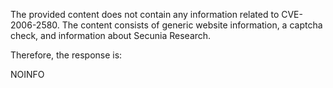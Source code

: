 The provided content does not contain any information related to CVE-2006-2580. The content consists of generic website information, a captcha check, and information about Secunia Research.

Therefore, the response is:

NOINFO